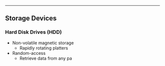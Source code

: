 
---

## Storage Devices

### Hard Disk Drives (HDD)
- Non-volatile magnetic storage
	- Rapidly rotating platters
- Random-access
	- Retrieve data from any pa